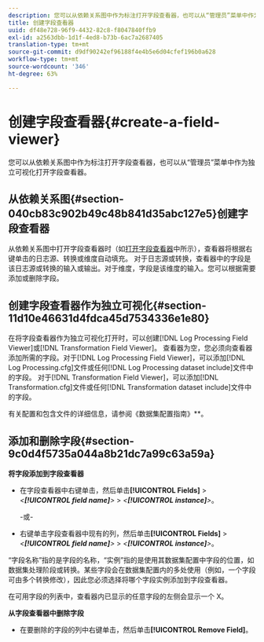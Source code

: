 ```yaml
---
description: 您可以从依赖关系图中作为标注打开字段查看器，也可以从“管理员”菜单中作为独立可视化打开字段查看器。
title: 创建字段查看器
uuid: df48e728-96f9-4432-82c8-f8047840ffb9
exl-id: a2563dbb-1d1f-4ed8-b73b-6ac7a2687405
translation-type: tm+mt
source-git-commit: d9df90242ef96188f4e4b5e6d04cfef196b0a628
workflow-type: tm+mt
source-wordcount: '346'
ht-degree: 63%

---
```


# 创建字段查看器{#create-a-field-viewer}

您可以从依赖关系图中作为标注打开字段查看器，也可以从“管理员”菜单中作为独立可视化打开字段查看器。

## 从依赖关系图{#section-040cb83c902b49c48b841d35abc127e5}创建字段查看器

从依赖关系图中打开字段查看器时（如[打开字段查看器](../../../../../home/c-get-started/c-admin-intrf/c-dataset-mgrs/c-dep-maps/c-opn-field-vwrs.md#concept-0f0738ac50804a33818487222c337c27)中所示），查看器将根据右键单击的日志源、转换或维度自动填充。 对于日志源或转换，查看器中的字段是该日志源或转换的输入或输出。对于维度，字段是该维度的输入。您可以根据需要添加或删除字段。

## 创建字段查看器作为独立可视化{#section-11d10e46631d4fdca45d7534336e1e80}

在将字段查看器作为独立可视化打开时，可以创建[!DNL Log Processing Field Viewer]或[!DNL Transformation Field Viewer]。 查看器为空，您必须向查看器添加所需的字段。对于[!DNL Log Processing Field Viewer]，可以添加[!DNL Log Processing.cfg]文件或任何[!DNL Log Processing dataset include]文件中的字段。 对于[!DNL Transformation Field Viewer]，可以添加[!DNL Transformation.cfg]文件或任何[!DNL Transformation dataset include]文件中的字段。

有关配置和包含文件的详细信息，请参阅《数据集配置指南》**。

## 添加和删除字段{#section-9c0d4f5735a044a8b21dc7a99c63a59a}

**将字段添加到字段查看器**

* 在字段查看器中右键单击，然后单击&#x200B;**[!UICONTROL Fields]** > *&lt;**[!UICONTROL field name]**>* > *&lt;**[!UICONTROL instance]**>*。

   -或-

* 右键单击字段查看器中现有的列，然后单击&#x200B;**[!UICONTROL Fields]** > *&lt;**[!UICONTROL field name]**>* > *&lt;**[!UICONTROL instance]**>*。

“字段名称”指的是字段的名称，“实例”指的是使用其数据集配置中字段的位置，如数据集处理阶段或转换。某些字段会在数据集配置内的多处使用（例如，一个字段可由多个转换修改），因此您必须选择将哪个字段实例添加到字段查看器。

在可用字段的列表中，查看器内已显示的任意字段的左侧会显示一个 X。

**从字段查看器中删除字段**

* 在要删除的字段的列中右键单击，然后单击&#x200B;**[!UICONTROL Remove Field]**。
